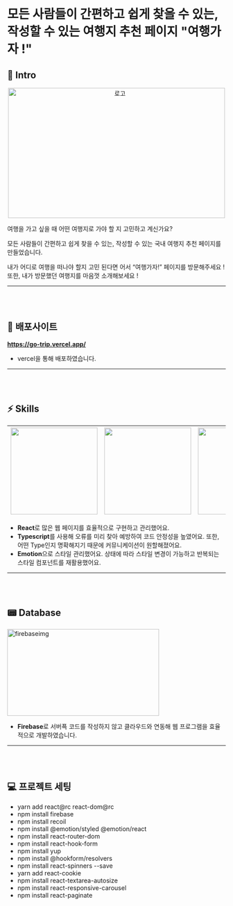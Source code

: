 # 모든 사람들이 간편하고 쉽게 찾을 수 있는, 작성할 수 있는 여행지 추천 페이지 "여행가자 !"

## 🛫 Intro

<p align="center">
  <img width="500" height="300" alt="로고"  src="https://github.com/Cho-SeongJu/go-trip/assets/122018331/375430a9-b28b-4a54-bc36-443b7cf4f406">
</p>

여행을 가고 싶을 때 어떤 여행지로 가야 할 지 고민하고 계신가요?

모든 사람들이 간편하고 쉽게 찾을 수 있는, 작성할 수 있는 국내 여행지 추천 페이지를 만들었습니다.

내가 어디로 여행을 떠나야 할지 고민 된다면 어서 “여행가자!” 페이지를 방문해주세요 !
또한, 내가 방문했던 여행지를 마음껏 소개해보세요 !

---

<!-- ## 🚀 Demo -->

<br />
<br />

## 🔎 배포사이트

**https://go-trip.vercel.app/**

- vercel을 통해 배포하였습니다.

---

<br />
<br />

## ⚡️ Skills

| <img src="https://pbs.twimg.com/profile_images/446356636710363136/OYIaJ1KK_400x400.png" width="200" height="200"> | <img src="https://upload.wikimedia.org/wikipedia/commons/f/f5/Typescript.svg" width="200" height="200"> | <img src="https://networksynapse.net/wp-content/uploads/2021/12/emotion-js-react.png" width="400" height="200"> |
| ----------------------------------------------------------------------------------------------------------------- | ------------------------------------------------------------------------------------------------------- | --------------------------------------------------------------------------------------------------------------- |

- **React**로 많은 웹 페이지를 효율적으로 구현하고 관리했어요.
- **Typescript**를 사용해 오류를 미리 찾아 예방하여 코드 안정성을 높였어요. 또한, 어떤 Type인지 명확해지기 때문에 커뮤니케이션이 원할해졌어요.
- **Emotion**으로 스타일 관리했어요. 상태에 따라 스타일 변경이 가능하고 반복되는 스타일 컴포넌트를 재활용했어요.

---

<br />
<br />

## 📟 Database

<img src="https://firebase.google.com/images/social.png" alt="firebaseimg" 
width="350" height="200"
/>

- **Firebase**로 서버픅 코드를 작성하지 않고 클라우드와 연동해 웹 프로그램을 효율적으로 개발하였습니다.

---

<br />
<br />

## 💻 프로젝트 세팅

- yarn add react@rc react-dom@rc
- npm install firebase
- npm install recoil
- npm install @emotion/styled @emotion/react
- npm install react-router-dom
- npm install react-hook-form
- npm install yup
- npm install @hookform/resolvers
- npm install react-spinners --save
- yarn add react-cookie
- npm install react-textarea-autosize
- npm install react-responsive-carousel
- npm install react-paginate

